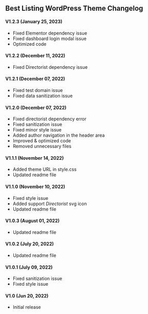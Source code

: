 ## Best Listing WordPress Theme Changelog

#### V1.2.3 (January 25, 2023)
- Fixed Elementor dependency issue
- Fixed dashboard login modal issue
- Optimized code

#### V1.2.2 (December 11, 2022)
- Fixed Directorist dependency issue

#### V1.2.1 (December 07, 2022)
- Fixed test domain issue
- Fixed data sanitization issue

#### V1.2.0 (December 07, 2022)
- Fixed directorist dependency error
- Fixed sanitization issue
- Fixed minor style issue
- Added author navigation in the header area
- Improved & optimized code
- Removed unnecessary files

#### V1.1.1 (November 14, 2022)
- Added theme URL in style.css
- Updated readme file

#### V1.1.0 (November 10, 2022)
- Fixed style issue
- Added support *Directorist* svg icon
- Updated readme file

#### V1.0.3 (August 01, 2022)
- Updated readme file

#### V1.0.2 (July 20, 2022)
- Updated readme file

#### V1.0.1 (July 09, 2022)
- Fixed sanitization issue
- Fixed style issue

#### V1.0 (Jun 20, 2022)
- Initial release
